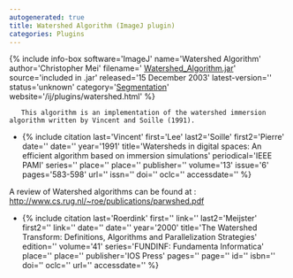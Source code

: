 ```yaml
---
autogenerated: true
title: Watershed Algorithm (ImageJ plugin)
categories: Plugins
---
```


 {% include info-box software='ImageJ' name='Watershed Algorithm' author='Christopher Mei' filename=' [Watershed\_Algorithm.jar](/ij/plugins/download/jars/Watershed_Algorithm.jar)' source='included in .jar' released='15 December 2003' latest-version='' status='unknown' category='[Segmentation](Category_Segmentation)' website='/ij/plugins/watershed.html' %}

`   This algorithm is an implementation of the watershed immersion algorithm written by Vincent and Soille (1991).`

-   {% include citation last='Vincent' first='Lee' last2='Soille' first2='Pierre' date='' date='' year='1991' title='Watersheds in digital spaces: An efficient algorithm based on immersion simulations' periodical='IEEE PAMI' series='' place='' place='' publisher='' volume='13' issue='6' pages='583-598' url='' issn='' doi='' oclc='' accessdate='' %}

A review of Watershed algorithms can be found at : http://www.cs.rug.nl/~roe/publications/parwshed.pdf

-   {% include citation last='Roerdink' first='' link='' last2='Meijster' first2='' link='' date='' date='' year='2000' title='The Watershed Transform: Definitions, Algorithms and Parallelization Strategies' edition='' volume='41' series='FUNDINF: Fundamenta Informatica' place='' place='' publisher='IOS Press' pages='' page='' id='' isbn='' doi='' oclc='' url='' accessdate='' %}
